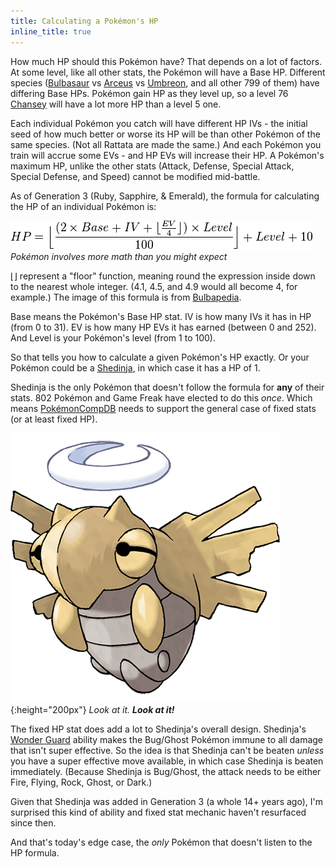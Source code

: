 ```yaml
---
title: Calculating a Pokémon's HP
inline_title: true
---
```


How much HP should this Pokémon have? That depends on a lot of factors. At some level, like all other stats, the Pokémon will have a Base HP. Different species ([Bulbasaur](https://www.serebii.net/pokedex-sm/001.shtml) vs [Arceus](https://www.serebii.net/pokedex-sm/493.shtml) vs [Umbreon](https://www.serebii.net/pokedex-sm/197.shtml), and all other 799 of them) have differing Base HPs. Pokémon gain HP as they level up, so a level 76 [Chansey](https://www.serebii.net/pokedex-sm/113.shtml) will have a lot more HP than a level 5 one.

Each individual Pokémon you catch will have different HP IVs - the initial seed of how much better or worse its HP will be than other Pokémon of the same species. (Not all Rattata are made the same.) And each Pokémon you train will accrue some EVs - and HP EVs will increase their HP. A Pokémon's maximum HP, unlike the other stats (Attack, Defense, Special Attack, Special Defense, and Speed) cannot be modified mid-battle.

As of Generation 3 (Ruby, Sapphire, & Emerald), the formula for calculating the HP of an individual Pokémon is:

![](/assets/img/hp-stat-calculation.png)
*Pokémon involves more math than you might expect*

⌊⌋ represent a "floor" function, meaning round the expression inside down to the nearest whole integer. (4.1, 4.5, and 4.9 would all become 4, for example.) The image of this formula is from [Bulbapedia](https://bulbapedia.bulbagarden.net/wiki/Statistic).

Base means the Pokémon's Base HP stat. IV is how many IVs it has in HP (from 0 to 31). EV is how many HP EVs it has earned (between 0 and 252). And Level is your Pokémon's level (from 1 to 100).

So that tells you how to calculate a given Pokémon's HP exactly. Or your Pokémon could be a [Shedinja](https://www.serebii.net/pokedex-sm/292.shtml), in which case it has a HP of 1. 

Shedinja is the only Pokémon that doesn't follow the formula for **any** of their stats. 802 Pokémon and Game Freak have elected to do this *once*. Which means [PokémonCompDB](/pokemoncompdb.html) needs to support the general case of fixed stats (or at least fixed HP).

![](/assets/img/shedinja.png){:height="200px"}
*Look at it. **Look at it!***

The fixed HP stat does add a lot to Shedinja's overall design. Shedinja's [Wonder Guard](https://www.serebii.net/abilitydex/wonderguard.shtml) ability makes the Bug/Ghost Pokémon immune to all damage that isn't super effective. So the idea is that Shedinja can't be beaten *unless* you have a super effective move available, in which case Shedinja is beaten immediately. (Because Shedinja is Bug/Ghost, the attack needs to be either Fire, Flying, Rock, Ghost, or Dark.)

Given that Shedinja was added in Generation 3 (a whole 14+ years ago), I'm surprised this kind of ability and fixed stat mechanic haven't resurfaced since then.

And that's today's edge case, the *only* Pokémon that doesn't listen to the HP formula.